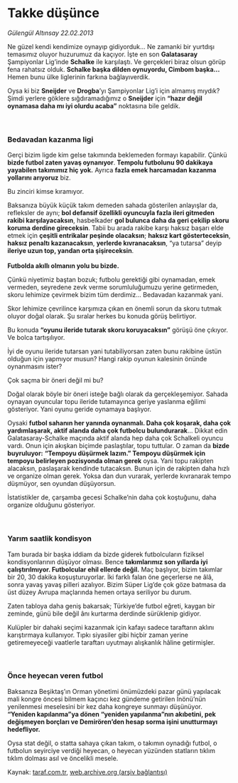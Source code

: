 # Takke düşünce

*Gülengül Altınsay 22.02.2013*

<div class="yazi"><p>Ne güzel kendi kendimize oynayıp gidiyorduk... Ne zamanki bir yurtdışı temasımız oluyor huzurumuz da kaçıyor. İşte en son <b>Galatasaray</b> Şampiyonlar Lig’inde <b>Schalke</b> ile karşılaştı. Ve gerçekleri biraz olsun görüp fena rahatsız olduk. <b>Schalke başka dilden oynuyordu, Cimbom başka...</b> Hemen bunu ülke liglerinin farkına bağlayıverdik.</p>
<p>Oysa ki biz <b>Sneijder</b> ve <b>Drogba</b>’yı Şampiyonlar Lig’i için almamış mıydık? Şimdi yerlere göklere sığdıramadığımız o <b>Sneijder</b> için <b>“hazır değil oynamasa daha mı iyi olurdu acaba”</b> noktasına bile geldik.<br/><br/><br/></p>
<h3>Bedavadan kazanma ligi</h3>
<p>Gerçi bizim ligde kim gelse takımında beklemeden formayı kapabilir. Çünkü <b>bizde futbol zaten yavaş oynanıyor</b>. <b>Tempolu futbolunu 90 dakikaya yayabilen takımımız hiç yok.</b> Ayrıca <b>fazla emek harcamadan kazanma yollarını arıyoruz</b> biz.</p>
<p>Bu zinciri kimse kıramıyor.</p>
<p>Baksanıza büyük küçük takım demeden sahada gösterilen anlayışlar da, refleksler de aynı; <b>bol defansif özellikli oyuncuyla fazla ileri gitmeden rakibi karşılayacaksın</b>, hasbelkader <b>gol bulunca daha da geri çekilip skoru koruma derdine gireceksin</b>. Tabii bu arada rakibe karşı haksız başarı elde etmek için <b>çeşitli entrikalar peşinde olacaksın</b>; <b>haksız kart gösterteceksin</b>, <b>haksız penaltı kazanacaksın</b>, <b>yerlerde kıvranacaksın</b>, “ya tutarsa” deyip <b>ileriye uzun top, yandan orta şişireceksin</b>.<br/><br/><b>Futbolda akıllı olmanın yolu bu bizde.</b></p>
<p>Çünkü niyetimiz baştan bozuk; futbolu gerektiği gibi oynamadan, emek vermeden, seyredene zevk verme sorumluluğumuzu yerine getirmeden, skoru lehimize çevirmek bizim tüm derdimiz... Bedavadan kazanmak yani.</p>
<p>Skor lehimize çevrilince karşımıza çıkan en önemli sorun da skoru tutmak oluyor doğal olarak. Şu sıralar herkes bu konuda görüş belirtiyor.</p>
<p>Bu konuda <b>“oyunu ileride tutarak skoru koruyacaksın”</b> görüşü öne çıkıyor. Ve bolca tartışılıyor.</p>
<p>İyi de oyunu ileride tutarsan yani tutabiliyorsan zaten bunu rakibine üstün olduğun için yapmıyor musun? Hangi rakip oyunun kalesinin önünde oynanmasını ister?</p>
<p>Çok saçma bir öneri değil mi bu?</p>
<p>Doğal olarak böyle bir öneri isteğe bağlı olarak da gerçekleşemiyor. Sahada oynayan oyuncular topu ileride tutamayınca geriye yaslanma eğilimi gösteriyor. Yani oyunu geride oynamaya başlıyor.</p>
<p>Oysaki <b>futbol sahanın her yanında oynanmalı. Daha çok koşarak, daha çok yardımlaşarak, aktif alanda daha çok futbolcu bulundurarak</b>... Dikkat edin Galatasaray-Schalke maçında aktif alanda hep daha çok Schalkeli oyuncu vardı. Onun için akışkan biçimde paslaştılar, topu tuttular. O zaman da <b>bizde buyruluyor:</b> <b>“Tempoyu düşürmek lazım.” Tempoyu düşürmek için tempoyu belirleyen pozisyonda olman gerek</b> oysa. Yani topu rakipten alacaksın, paslaşarak kendinde tutacaksın. Bunun için de rakipten daha hızlı ve organize olman gerek. Yoksa dan dun vurarak, yerlerde kıvranarak tempo düşmüyor, sen oyundan düşüyorsun.</p>
<p>İstatistikler de, çarşamba gecesi Schalke’nin daha çok koştuğunu, daha organize olduğunu gösteriyor.<br/><br/><br/></p>
<h3>Yarım saatlik kondisyon</h3>
<p>Tam burada bir başka iddiam da bizde giderek futbolcuların fiziksel kondisyonlarının düşüyor olması. Bence <b>takımlarımız son yıllarda iyi çalıştırılmıyor. Futbolcular ehil ellerde değil.</b> Maç başlıyor, bizim takımlar bir 20, 30 dakika koşuşturuyorlar. İki farklı falan öne geçerlerse ne âlâ, sonra yavaş yavaş pilleri azalıyor. Bizim Süper Lig’de çok göze batmasa da üst düzey Avrupa maçlarında hemen ortaya seriliyor bu durum.</p>
<p>Zaten tabloya daha geniş bakarsak; Türkiye’de futbol eğreti, kaygan bir zeminde, günü bile değil ânı kurtarma derdinde sürüklenip gidiyor. </p>
<p>Kulüpler bir dahaki seçimi kazanmak için kafayı sadece taraftarın aklını karıştırmaya kullanıyor. Tıpkı siyasiler gibi hiçbir zaman yerine getiremeyeceği vaatlerle taraftarı uyutmayı alışkanlık hâline getirmişler.<br/><br/><br/></p>
<h3>Önce heyecan veren futbol</h3>
<p>Baksanıza Beşiktaş’ın Orman yönetimi önümüzdeki pazar günü yapılacak mali kongre öncesi bilmem kaçıncı kez gündeme getirilen İnönü’nün yenilenmesi meselesini bir kez daha kongreye sunmayı düşünüyor. <b>“Yeniden kapılanma”ya dönen “yeniden yapılanma”nın akıbetini, pek değişmeyen borçları ve Demirören’den hesap sorma işini unutturmayı hedefliyor.</b></p>
<p>Oysa stat değil, o statta sahaya çıkan takım, o takımın oynadığı futbol, o futbolun seyirciye verdiği heyecan, o heyecan yüzünden statların tıklım tıklım dolması asıl ve öncelikli mesele.</p>
</div>

Kaynak: [taraf.com.tr](http://www.taraf.com.tr/gulengul-altinsay/makale-takke-dusunce.htm), [web.archive.org (arşiv bağlantısı)](http://web.archive.org/web/20131107162329/http://www.taraf.com.tr/gulengul-altinsay/makale-takke-dusunce.htm)
